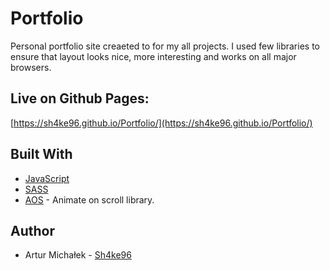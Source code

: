 # Portfolio

Personal portfolio site creaeted to for my all projects. I used few libraries to ensure that layout looks nice, more interesting and works on all major browsers.

## Live on Github Pages:

[https://sh4ke96.github.io/Portfolio/](https://sh4ke96.github.io/Portfolio/)

## Built With

* [JavaScript](https://developer.mozilla.org/pl/docs/Web/JavaScript)
* [SASS](https://sass-lang.com)
* [AOS](https://michalsnik.github.io/aos/) - Animate on scroll library.

## Author
* Artur Michałek - [Sh4ke96](https://github.com/Sh4ke96)
